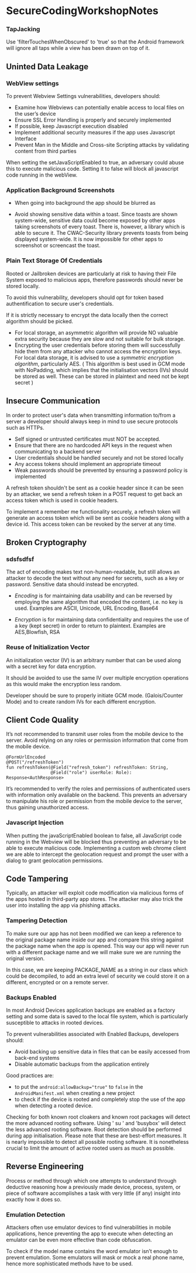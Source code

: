 # SecureCodingWorkshopNotes

### TapJacking
Use 'filterTouchesWhenObscured' to 'true' so that the Android framework will ignore all taps while a view has been drawn on top of it.

## Uninted Data Leakage

### WebView settings

To prevent Webview Settings vulnerabilities, developers should:
- Examine how Webviews can potentially enable access to local files on the user’s device
- Ensure SSL Error Handling is properly and securely implemented
- If possible, keep Javascript execution disabled
- Implement additional security measures if the app uses Javascript Interface
- Prevent Man in the Middle and Cross-site Scripting attacks by validating content from third parties

When setting the setJavaScriptEnabled to true, an adversary could abuse this to execute malicious code. Setting it to false will block all javascript code running in the webView.

### Application Background Screenshots

- When going into background the app should be blurred as 

- Avoid showing sensitive data within a toast. Since toasts are shown system-wide, sensitive data could become exposed by other apps taking screenshots of every toast. There is, however, a library which is able to secure it. The CWAC-Security library prevents toasts from being displayed system-wide. It is now impossible for other apps to screenshot or screencast the toast.

### Plain Text Storage Of Credentials
Rooted or Jailbroken devices are particularly at risk to having their File System exposed to malicious apps, therefore passwords should never be stored locally.

To avoid this vulnerability, developers should opt for token based authentification to secure user's credentials.

If it is strictly necessary to encrypt the data locally then the correct algorithm should be picked.

- For local storage, an asymmetric algorithm will provide NO valuable extra security because they are slow and not suitable for bulk storage.
- Encrypting the user credentials before storing them will successfully hide them from any attacker who cannot access the encryption keys. For local data storage, it is advised to use a *symmetric encryption algorithm*, particularly AES. ( This algorithm is best used in GCM mode with NoPadding, which implies that the initialisation vectors (IVs) should be stored as well. These can be stored in plaintext and need not be kept secret )


## Insecure Communication
In order to protect user's data when transmitting information to/from a server a developer should always keep in mind to use secure protocols such as HTTPs.
 
- Self signed or untrusted certificates must NOT be accepted. 
- Ensure that there are no hardcoded API keys in the request when communicating to a backend server
- User credentials should be handled securely and not be stored locally 
- Any access tokens should implement an appropriate timeout
- Weak passwords should be prevented by ensuring a password policy is implemented

A refresh token shouldn't be sent as a cookie header since it can be seen by an attacker, we send a refresh token in a POST request to get back an access token which is used in cookie headers.

To implement a remember me functionality securely, a refresh token will generate an access token which will be sent as cookie headers along with a device id. This access token can be revoked by the server at any time.

## Broken Cryptography

### sdsfsdfsf
The act of encoding makes text non-human-readable, but still allows an attacker to decode the text without any need for secrets, such as a key or password. Sensitive data should instead be encrypted.

- *Encoding* is for maintaining data usability and can be reversed by employing the same algorithm that encoded the content, i.e. no key is used. Examples are ASCII, Unicode, URL Encoding, Base64

- *Encryption* is for maintaining data confidentiality and requires the use of a key (kept secret) in order to return to plaintext. Examples are AES,Blowfish, RSA

### Reuse of Initialization Vector

An initialization vector (IV) is an arbitrary number that can be used along with a secret key for data encryption.

It should be avoided to use the same IV over multiple encryption operations as this would make the encryption less random. 

Developer should be sure to properly initiate GCM mode. (Galois/Counter Mode) and to create random IVs for each different encryption. 

## Client Code Quality

It’s not recommended to transmit user roles from the mobile device to the server. Avoid relying on any roles or permission information that come from the mobile device.

```
@FormUrlEncoded
@POST("/refreshToken")
fun refreshToken(@Field("refresh_token") refreshToken: String,
                 @Field("role") userRole: Role): Response<AuthResponse>
```                 

It’s recommended to verify the roles and permissions of authenticated users with information only available on the backend. This prevents an adversary to manipulate his role or permission from the mobile device to the server, thus gaining unauthorized access.

### Javascript Injection

When putting the javaScriptEnabled boolean to false, all JavaScript code running in the Webview will be blocked thus preventing an adversary to be able to execute malicious code. Implementing a custom web chrome client we are able to intercept the geolocation request and prompt the user with a dialog to grant geolocation permissions.

## Code Tampering

Typically, an attacker will exploit code modification via malicious forms of the apps hosted in third-party app stores. The attacker may also trick the user into installing the app via phishing attacks.

### Tampering Detection
To make sure our app has not been modified we can keep a reference to the original package name inside our app and compare this string against the package name when the app is opened. This way our app will never run with a different package name and we will make sure we are running the original version.

In this case, we are keeping PACKAGE_NAME as a string in our class which could be decompiled, to add an extra level of security we could store it on a different, encrypted or on a remote server.

### Backups Enabled
In most Android Devices application backups are enabled as a factory setting and some data is saved to the local file system, which is particularly susceptible to attacks in rooted devices.

To prevent vulnerabilities associated with Enabled Backups, developers should:
- Avoid backing up sensitive data in files that can be easily accessed from back-end systems
- Disable automatic backups from the application entirely

Good practices are:
- to put the ```android:allowBackup="true"``` to ```false``` in the ```AndroidManifest.xml``` when creating a new project
- to check if the device is rooted and completely stop the use of the app when detecting a rooted device.

Checking for both known root cloakers and known root packages will detect the more advanced rooting software. Using ' su ' and 'busybox' will detect the less advanced rooting software. Root detection should be performed during app initialisation. Please note that these are best-effort measures. It is nearly impossible to detect all possible rooting software. It is nonetheless crucial to limit the amount of active rooted users as much as possible.

## Reverse Engineering

Process or method through which one attempts to understand through deductive reasoning how a previously made device, process, system, or piece of software accomplishes a task with very little (if any) insight into exactly how it does so.

### Emulation Detection
Attackers often use emulator devices to find vulnerabilities in mobile applications, hence preventing the app to execute when detecting an emulator can be even more effective than code obfuscation.

To check if the model name contains the word emulator isn’t enough to prevent emulation. Some emulators will mask or mock a real phone name, hence more sophisticated methods have to be used.
